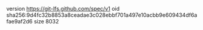 version https://git-lfs.github.com/spec/v1
oid sha256:9d4fc32b8853a8ceadae3c028ebbf701a497e10acbb9e609434df6afae9af2d6
size 8032
